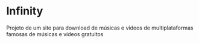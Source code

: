 # Infinity
 Projeto de um site para download de músicas e vídeos de multiplataformas famosas de músicas e vídeos gratuitos
